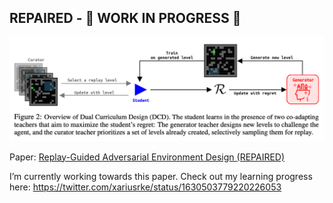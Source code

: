 REPAIRED - 🚧 WORK IN PROGRESS 🚧
---------

![image.png](repaired.png)


Paper: [Replay-Guided Adversarial Environment Design (REPAIRED)](https://arxiv.org/abs/2110.02439)

I’m currently working towards this paper. Check out my learning progress
here: https://twitter.com/xariusrke/status/1630503779220226053
